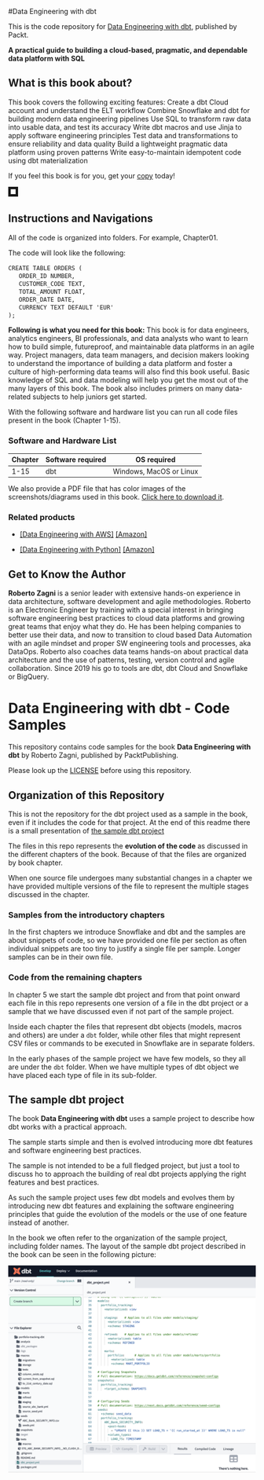 #Data Engineering with dbt 

<a href="https://www.amazon.com/Data-Engineering-dbt-cloud-based-dependable/dp/1803246286/ref=tmm_pap_swatch_0?_encoding=UTF8&qid=1688627636&sr=8-1&utm_source=github&utm_medium=repository&utm_campaign=9781801810135"><img src="https://m.media-amazon.com/images/I/718dPVsOmOL._SL1500_.jpg" alt="" height="256px" align="right"></a>

This is the code repository for [Data Engineering with dbt](https://www.amazon.com/Data-Engineering-dbt-cloud-based-dependable/dp/1803246286/ref=tmm_pap_swatch_0?_encoding=UTF8&qid=1688627636&sr=8-1&utm_source=github&utm_medium=repository&utm_campaign=9781801810135), published by Packt.

**A practical guide to building a cloud-based, pragmatic, and dependable data platform with SQL**

## What is this book about?

This book covers the following exciting features:
Create a dbt Cloud account and understand the ELT workflow
Combine Snowflake and dbt for building modern data engineering pipelines
Use SQL to transform raw data into usable data, and test its accuracy
Write dbt macros and use Jinja to apply software engineering principles
Test data and transformations to ensure reliability and data quality
Build a lightweight pragmatic data platform using proven patterns
Write easy-to-maintain idempotent code using dbt materialization

If you feel this book is for you, get your [copy](https://www.amazon.com/dp/1803246286) today!

<a href="https://www.packtpub.com/?utm_source=github&utm_medium=banner&utm_campaign=GitHubBanner"><img src="https://raw.githubusercontent.com/PacktPublishing/GitHub/master/GitHub.png" 
alt="https://www.packtpub.com/" border="5" /></a>

## Instructions and Navigations
All of the code is organized into folders. For example, Chapter01.

The code will look like the following:
```
CREATE TABLE ORDERS ( 
   ORDER_ID NUMBER, 
   CUSTOMER_CODE TEXT, 
   TOTAL_AMOUNT FLOAT, 
   ORDER_DATE DATE, 
   CURRENCY TEXT DEFAULT 'EUR' 
); 
```

**Following is what you need for this book:**
This book is for data engineers, analytics engineers, BI professionals, and data analysts who want to learn how to build simple, futureproof, and maintainable data platforms in an agile way. Project managers, data team managers, and decision makers looking to understand the importance of building a data platform and foster a culture of high-performing data teams will also find this book useful. Basic knowledge of SQL and data modeling will help you get the most out of the many layers of this book. The book also includes primers on many data-related subjects to help juniors get started.

With the following software and hardware list you can run all code files present in the book (Chapter 1-15).
### Software and Hardware List
| Chapter | Software required | OS required |
| -------- | ------------------------------------ | ----------------------------------- |
| 1-15 | dbt | Windows, MacOS or Linux  |


We also provide a PDF file that has color images of the screenshots/diagrams used in this book. [Click here to download it]().

### Related products
*  [[Data Engineering with AWS]](https://www.packtpub.com/product/data-engineering-with-aws/9781800560413?utm_source=github&utm_medium=repository&utm_campaign=9781800560413) [[Amazon]](https://www.amazon.com/dp/1804614424)

*  [[Data Engineering with Python]](https://www.packtpub.com/product/data-engineering-with-python/9781839214189?utm_source=github&utm_medium=repository&utm_campaign=9781839214189) [[Amazon]](https://www.amazon.com/dp/183921418X)


## Get to Know the Author
**Roberto Zagni**
is a senior leader with extensive hands-on experience in data architecture, software development and agile methodologies. Roberto is an Electronic Engineer by training with a special interest in bringing software engineering best practices to cloud data platforms and growing great teams that enjoy what they do. He has been helping companies to better use their data, and now to transition to cloud based Data Automation with an agile mindset and proper SW engineering tools and processes, aka DataOps. Roberto also coaches data teams hands-on about practical data architecture and the use of patterns, testing, version control and agile collaboration. Since 2019 his go to tools are dbt, dbt Cloud and Snowflake or BigQuery.



# Data Engineering with dbt - Code Samples
This repository contains code samples for the book **Data Engineering with dbt** by Roberto Zagni, published by PacktPublishing.

Please look up the [LICENSE](LICENSE) before using this repository.

## Organization of this Repository
This is not the repository for the dbt project used as a sample in the book, even if it includes the code for that project.
At the end of this readme there is a small presentation of [the sample dbt project](#the-sample-dbt-project) 

The files in this repo represents the **evolution of the code** as discussed in the different chapters of the book.
Because of that the files are organized by book chapter.

When one source file undergoes many substantial changes in a chapter we have provided multiple versions of the file to
represent the multiple stages discussed in the chapter.

### Samples from the introductory chapters
In the first chapters we introduce Snowflake and dbt and the samples are about snippets of code, 
so we have provided one file per section as often individual snippets are too tiny to justify a single file per sample.
Longer samples can be in their own file.

### Code from the remaining chapters
In chapter 5 we start the sample dbt project and from that point onward each file in this repo represents
one version of a file in the dbt project or a sample that we have discussed even if not part of the sample project.

Inside each chapter the files that represent dbt objects (models, macros and others) are under a `dbt` folder, 
while other files that might represent CSV files or commands to be executed in Snowflake are in separate folders. 

In the early phases of the sample project we have few models, so they all are under the `dbt` folder.
When we have multiple types of dbt object we have placed each type of file in its sub-folder. 


## The sample dbt project
The book **Data Engineering with dbt** uses a sample project to describe how dbt works with a practical approach.

The sample starts simple and then is evolved introducing more dbt features and software engineering best practices.

The sample is not intended to be a full fledged project, but just a tool to discuss ho to approach the building 
of real dbt projects applying the right features and best practices.

As such the sample project uses few dbt models and evolves them by introducing new dbt features 
and explaining the software engineering principles that guide the evolution of the models or the use of one 
feature instead of another.

In the book we often refer to the organization of the sample project, including folder names.
The layout of the sample dbt project described in the book can be seen in the following picture: 

![The layout of the dbt project](dbt_project_layout.png)


